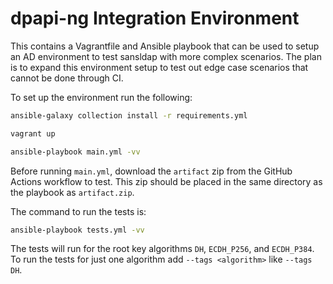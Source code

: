 # dpapi-ng Integration Environment

This contains a Vagrantfile and Ansible playbook that can be used to setup an AD environment to test sansldap with more complex scenarios.
The plan is to expand this environment setup to test out edge case scenarios that cannot be done through CI.

To set up the environment run the following:

```bash
ansible-galaxy collection install -r requirements.yml

vagrant up

ansible-playbook main.yml -vv
```

Before running `main.yml`, download the `artifact` zip from the GitHub Actions workflow to test.
This zip should be placed in the same directory as the playbook as `artifact.zip`.

The command to run the tests is:

```bash
ansible-playbook tests.yml -vv
```

The tests will run for the root key algorithms `DH`, `ECDH_P256`, and `ECDH_P384`.
To run the tests for just one algorithm add `--tags <algorithm>` like `--tags DH`.

